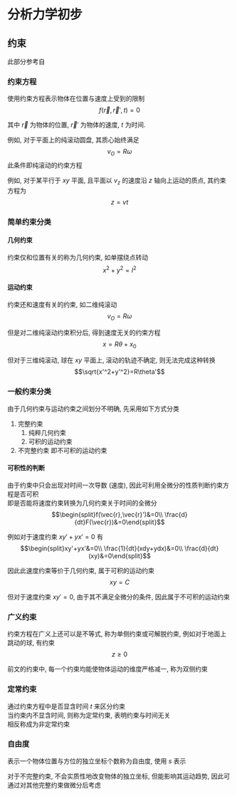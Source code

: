 # 分析力学初步
## 约束
此部分参考自 

### 约束方程
使用约束方程表示物体在位置与速度上受到的限制
$$f(\vec{r},\vec{r}',t)=0$$

其中 $\vec{r}$ 为物体的位置, $\vec{r}'$ 为物体的速度, $t$ 为时间.

例如, 对于平面上的纯滚动圆盘, 其质心始终满足 
$$v_O=R\omega$$
此条件即纯滚动的约束方程

例如, 对于某平行于 $xy$ 平面, 且平面以 $v_z$ 的速度沿 $z$ 轴向上运动的质点, 其约束方程为
$$z=vt$$

### 简单约束分类
#### 几何约束
约束仅和位置有关的称为几何约束, 如单摆绕点转动
$$x^2+y^2=l^2$$

#### 运动约束
约束还和速度有关的约束, 如二维纯滚动
$$v_O=R\omega$$

但是对二维纯滚动约束积分后, 得到速度无关的约束方程
$$x=R\theta+x_0$$

但对于三维纯滚动, 球在 $xy$ 平面上, 滚动的轨迹不确定, 则无法完成这种转换
$$\sqrt{x'^2+y'^2}=R\theta'$$

### 一般约束分类
由于几何约束与运动约束之间划分不明确, 先采用如下方式分类

1. 完整约束
    1. 纯粹几何约束
    1. 可积的运动约束
1. 不完整约束
即不可积的运动约束

#### 可积性的判断
由于约束中只会出现对时间一次导数 (速度), 因此可利用全微分的性质判断约束方程是否可积  
即是否能将速度约束转换为几何约束关于时间的全微分
$$\begin{split}f(\vec{r},\vec{r}')&=0\\
\frac{d}{dt}F(\vec{r})&=0\end{split}$$

例如对于速度约束 $xy'+yx'=0$ 有
$$\begin{split}xy'+yx'&=0\\
\frac{1}{dt}(xdy+ydx)&=0\\
\frac{d}{dt}(xy)&=0\end{split}$$

因此此速度约束等价于几何约束, 属于可积的运动约束
$$xy=C$$

但对于速度约束 $xy'=0$, 由于其不满足全微分的条件, 因此属于不可积的运动约束

### 广义约束
约束方程在广义上还可以是不等式, 称为单侧约束或可解脱约束, 例如对于地面上跳动的球, 有约束
$$z\ge 0$$

前文的约束中, 每一个约束均能使物体运动的维度严格减一, 称为双侧约束

### 定常约束
通过约束方程中是否显含时间 $t$ 来区分约束  
当约束内不显含时间, 则称为定常约束, 表明约束与时间无关  
相反称成为非定常约束

### 自由度
表示一个物体位置与方位的独立坐标个数称为自由度, 使用 $s$ 表示

对于不完整约束, 不会实质性地改变物体的独立坐标, 但能影响其运动趋势, 因此可通过对其他完整约束做微分后考虑

